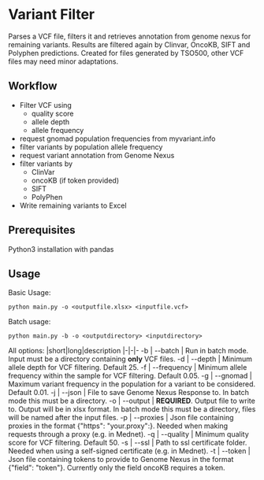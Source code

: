 # Variant Filter

Parses a VCF file, filters it and retrieves annotation from genome nexus for remaining variants. Results are filtered again by Clinvar, OncoKB, SIFT and Polyphen predictions. Created for files generated by TSO500, other VCF files may need minor adaptations.

## Workflow
- Filter VCF using
    - quality score
    - allele depth
    - allele frequency
- request gnomad population frequencies from myvariant.info
- filter variants by population allele frequency
- request variant annotation from Genome Nexus
- filter variants by 
    - ClinVar
    - oncoKB (if token provided)
    - SIFT
    - PolyPhen
- Write remaining variants to Excel


## Prerequisites

Python3 installation with pandas

## Usage
Basic Usage:
```
python main.py -o <outputfile.xlsx> <inputfile.vcf>
```

Batch usage:
```
python main.py -b -o <outputdirectory> <inputdirectory>
```

All options:
|short|long|description
|-|-|-
-b | --batch | Run in batch mode. Input must be a directory containing **only** VCF files.
-d | --depth | Minimum allele depth for VCF filtering. Default 25.
-f | --frequency | Minimum allele frequency within the sample for VCF filtering. Default 0.05.
-g | --gnomad | Maximum variant frequency in the population for a variant to be considered. Default 0.01.
-j | --json | File to save Genome Nexus Response to. In batch mode this must be a directory.
-o | --output | **REQUIRED**. Output file to write to. Output will be in xlsx format. In batch mode this must be a directory, files will be named after the input files.
-p | --proxies | Json file containing proxies in the format {"https": "your.proxy":<port>}. Needed when making requests through a proxy (e.g. in Mednet).
-q | --quality | Minimum quality score for VCF filtering. Default 50.
-s | --ssl | Path to ssl certificate folder. Needed when using a self-signed certificate (e.g. in Mednet).
-t | --token | Json file containing tokens to provide to Genome Nexus in the format {"field": "token"}. Currently only the field oncoKB requires a token. 


